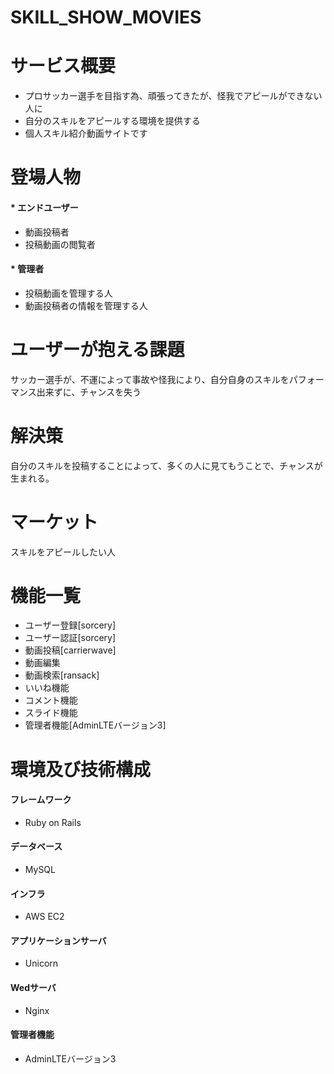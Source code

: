 # SKILL_SHOW_MOVIES   
# サービス概要

* プロサッカー選手を目指す為、頑張ってきたが、怪我でアピールができない人に
* 自分のスキルをアピールする環境を提供する
* 個人スキル紹介動画サイトです

# 登場人物
 
 #### * エンドユーザー
   * 動画投稿者
   * 投稿動画の閲覧者
   
 #### * 管理者
   * 投稿動画を管理する人
   * 動画投稿者の情報を管理する人
   
# ユーザーが抱える課題

サッカー選手が、不運によって事故や怪我により、自分自身のスキルをパフォーマンス出来ずに、チャンスを失う

# 解決策
自分のスキルを投稿することによって、多くの人に見てもうことで、チャンスが生まれる。

# マーケット
スキルをアピールしたい人

# 機能一覧
  * ユーザー登録[sorcery]
  * ユーザー認証[sorcery]
  * 動画投稿[carrierwave]
  * 動画編集
  * 動画検索[ransack]
  * いいね機能
  * コメント機能
  * スライド機能
  * 管理者機能[AdminLTEバージョン3]
  
# 環境及び技術構成

 #### フレームワーク
   * Ruby on Rails
 #### データベース
   * MySQL
 #### インフラ
   * AWS EC2
 #### アプリケーションサーバ
   * Unicorn
 #### Wedサーバ
   * Nginx
 #### 管理者機能
   * AdminLTEバージョン3

